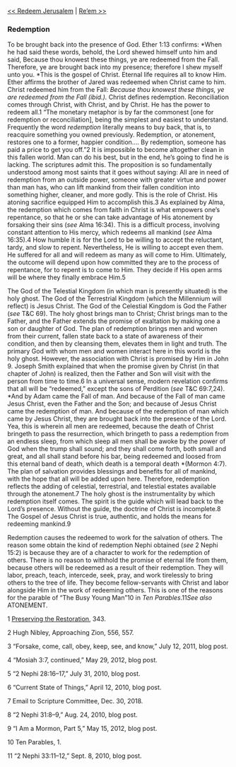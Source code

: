 [<< Redeem Jerusalem](Redeem%20Jerusalem)  |  [Re’em >>](Re’em)

### Redemption
To be brought back into the presence of God. Ether 1:13 confirms: *When he had said these words, behold, the Lord shewed himself unto him and said, Because thou knowest these things, ye are redeemed from the Fall. Therefore, ye are brought back into my presence; therefore I shew myself unto you. *This is the gospel of Christ. Eternal life requires all to know Him. Ether affirms the brother of Jared was redeemed when Christ came to him. Christ redeemed him from the Fall: *Because thou knowest these things, ye are redeemed from the Fall *(ibid.)*.* Christ defines redemption. Reconciliation comes through Christ, with Christ, and by Christ. He has the power to redeem all.1 “The monetary metaphor is by far the commonest [one for redemption or reconciliation], being the simplest and easiest to understand. Frequently the word *redemption* literally means to buy back, that is, to reacquire something you owned previously. Redemption, or atonement, restores one to a former, happier condition…. By redemption, someone has paid a price to get you off.”2 It is impossible to become altogether clean in this fallen world. Man can do his best, but in the end, he’s going to find he is lacking. The scriptures admit this. The proposition is so fundamentally understood among most saints that it goes without saying: All are in need of redemption from an outside power, someone with greater virtue and power than man has, who can lift mankind from their fallen condition into something higher, cleaner, and more godly. This is the role of Christ. His atoning sacrifice equipped Him to accomplish this.3 As explained by Alma, the redemption which comes from faith in Christ is what empowers one’s repentance, so that he or she can take advantage of His atonement by forsaking their sins (*see* Alma 16:34). This is a difficult process, involving constant attention to His mercy, which redeems all mankind (*see* Alma 16:35).4 How humble it is for the Lord to be willing to accept the reluctant, tardy, and slow to repent. Nevertheless, He is willing to accept even them. He suffered for all and will redeem as many as will come to Him. Ultimately, the outcome will depend upon how committed they are to the process of repentance, for to repent is to come to Him. They decide if His open arms will be where they finally embrace Him.5

The God of the Telestial Kingdom (in which man is presently situated) is the holy ghost. The God of the Terrestrial Kingdom (which the Millennium will reflect) is Jesus Christ. The God of the Celestial Kingdom is God the Father (*see* T&C 69). The holy ghost brings man to Christ; Christ brings man to the Father, and the Father extends the promise of exaltation by making one a son or daughter of God. The plan of redemption brings men and women from their current, fallen state back to a state of awareness of their condition, and then by cleansing them, elevates them in light and truth. The primary God with whom men and women interact here in this world is the holy ghost. However, the association with Christ is promised by Him in John 9. Joseph Smith explained that when the promise given by Christ (in that chapter of John) is realized, then the Father and Son will visit with the person from time to time.6 In a universal sense, modern revelation confirms that all will be “redeemed,” except the sons of Perdition (*see* T&C 69:7,24). *And by Adam came the Fall of man. And because of the Fall of man came Jesus Christ, even the Father and the Son; and because of Jesus Christ came the redemption of man. And because of the redemption of man which came by Jesus Christ, they are brought back into the presence of the Lord. Yea, this is wherein all men are redeemed, because the death of Christ bringeth to pass the resurrection, which bringeth to pass a redemption from an endless sleep, from which sleep all men shall be awoke by the power of God when the trump shall sound; and they shall come forth, both small and great, and all shall stand before his bar, being redeemed and loosed from this eternal band of death, which death is a temporal death *(Mormon 4:7). The plan of salvation provides blessings and benefits for all of mankind, with the hope that all will be added upon here. Therefore, redemption reflects the adding of celestial, terrestrial, and telestial estates available through the atonement.7 The holy ghost is the instrumentality by which redemption itself comes. The spirit is the guide which will lead back to the Lord’s presence. Without the guide, the doctrine of Christ is incomplete.8 The Gospel of Jesus Christ is true, authentic, and holds the means for redeeming mankind.9

Redemption causes the redeemed to work for the salvation of others. The reason some obtain the kind of redemption Nephi obtained (*see* 2 Nephi 15:2) is because they are of a character to work for the redemption of others. There is no reason to withhold the promise of eternal life from them, because others will be redeemed as a result of their redemption. They will labor, preach, teach, intercede, seek, pray, and work tirelessly to bring others to the tree of life. They become fellow-servants with Christ and labor alongside Him in the work of redeeming others. This is one of the reasons for the parable of “The Busy Young Man”10 in *Ten Parables*.11*See also* ATONEMENT.



1
[Preserving the Restoration](#), 343.


2 Hugh Nibley, Approaching Zion, 556, 557.


3 “Forsake, come, call, obey, keep, see, and know,” July 12, 2011, blog post.


4 “Mosiah 3:7, continued,” May 29, 2012, blog post.


5 “2 Nephi 28:16–17,” July 31, 2010, blog post.


6 “Current State of Things,” April 12, 2010, blog post.


7 Email to Scripture Committee, Dec. 30, 2018.


8 “2 Nephi 31:8–9,” Aug. 24, 2010, blog post.


9 “I Am a Mormon, Part 5,” May 15, 2012, blog post.


10 Ten Parables, 1.


11 “2 Nephi 33:11–12,” Sept. 8, 2010, blog post.